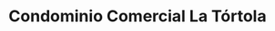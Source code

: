 ---
title: "Condominio Comercial La Tórtola"
url: /alajuela/condominio-comercial-la-tortola/
shop: Einkaufszentrum
---